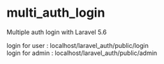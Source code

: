 # multi_auth_login
Multiple auth login with Laravel 5.6

login for user  : localhost/laravel_auth/public/login <br>
login for admin : localhost/laravel_auth/public/admin

